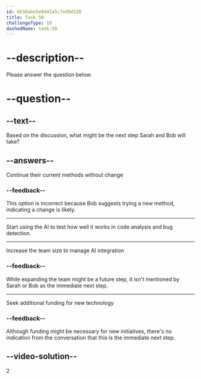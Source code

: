 ```yaml
---
id: 6638abe5e8d43a5c7ed9d320
title: Task 50
challengeType: 19
dashedName: task-50
---
```


<!--
AUDIO REFERENCE:
Sarah: It is, right? I was actually thinking of using AI in tasks like code analysis and bug detection. It can improve code quality and reduce the time spent on debugging.
Bob: Great idea. I think we should give it a go and test it out.
-->

# --description--

Please answer the question below.

# --question--

## --text--

Based on the discussion, what might be the next step Sarah and Bob will take?

## --answers--

Continue their current methods without change

### --feedback--

This option is incorrect because Bob suggests trying a new method, indicating a change is likely.

---

Start using the AI to test how well it works in code analysis and bug detection.

---

Increase the team size to manage AI integration

### --feedback--

While expanding the team might be a future step, it isn't mentioned by Sarah or Bob as the immediate next step.

---

Seek additional funding for new technology

### --feedback--

Although funding might be necessary for new initiatives, there's no indication from the conversation that this is the immediate next step.

## --video-solution--

2
